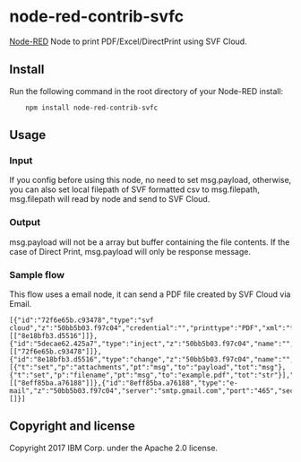 # node-red-contrib-svfc

[Node-RED](http://nodered.org) Node to print PDF/Excel/DirectPrint using SVF Cloud.


## Install

Run the following command in the root directory of your Node-RED install:

````
    npm install node-red-contrib-svfc
````


## Usage

### Input
If you config before using this node, no need to set msg.payload, otherwise, you can also set local filepath of SVF formatted csv to msg.filepath, msg.filepath will read by node and send to SVF Cloud.


### Output
msg.payload will not be a array but buffer containing the file contents. If the case of Direct Print, msg.payload will only be response message.


### Sample flow
This flow uses a email node, it can send a PDF file created by SVF Cloud via Email.

````
[{"id":"72f6e65b.c93478","type":"svf cloud","z":"50bb5b03.f97c04","credential":"","printtype":"PDF","xml":"form/folder/example.xml","printerid":"","csv":"/home/ubuntu/invoice.csv","pdfTitle":"example","password":"","pdfPermPass":"","name":"","x":226,"y":156,"wires":[["8e18bfb3.d5516"]]},{"id":"5decae62.425a7","type":"inject","z":"50bb5b03.f97c04","name":"","topic":"","payload":"","payloadType":"date","repeat":"","crontab":"","once":false,"x":117.99999237060547,"y":84.00002765655518,"wires":[["72f6e65b.c93478"]]},{"id":"8e18bfb3.d5516","type":"change","z":"50bb5b03.f97c04","name":"","rules":[{"t":"set","p":"attachments","pt":"msg","to":"payload","tot":"msg"},{"t":"set","p":"filename","pt":"msg","to":"example.pdf","tot":"str"}],"action":"","property":"","from":"","to":"","reg":false,"x":364,"y":244,"wires":[["8eff85ba.a76188"]]},{"id":"8eff85ba.a76188","type":"e-mail","z":"50bb5b03.f97c04","server":"smtp.gmail.com","port":"465","secure":true,"name":"user@example.com","dname":"","x":604.0000114440918,"y":171.00001668930054,"wires":[]}]
````

## Copyright and license

Copyright 2017 IBM Corp. under the Apache 2.0 license.
